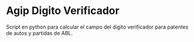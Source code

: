 # Agip Digito Verificador

Script en python para calcular el campo del digito verificador para patentes de autos y partidas de ABL.
